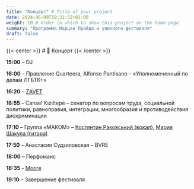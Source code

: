 ```yaml
---
title: "Концерт" # Title of your project
date: 2024-06-09T19:31:52+01:00
weight: 10 # Order in which to show this project on the home page
summary: "Программа Марцан Прайда и уличного фестиваля"
draft: false
---
```


{{< center >}} # 🎤 Концерт {{< /center >}}

**15:00** – DJ

**16:00** – Правление Quarteera, Alfonso Pantisano – «Уполномоченный по делам ЛГБТК+»

**16:20** – [ZAVET](https://www.instagram.com/zavetmusic?igsh=enE1cDh3c3c3amps)

**16:55** – Cansel Kızıltepe – сенатор по вопросам труда, социальной политики, равноправия, интеграции, многообразия и противодействия дискриминации

**17:10** – Группа «МАКОМ» – [Костянтин Раковський (вокал)](https://www.instagram.com/kos.rakovskyi), [Мария Шакула (гитара)](https://www.instagram.com/maria.shakula/)

**17:50** – Анастасия Судзиловская – BVRE

**18:00** – Перфоманс

**18:35** - [Moore](https://www.instagram.com/_itsmoore_/)

**19:10** – Завершение фестиваля

